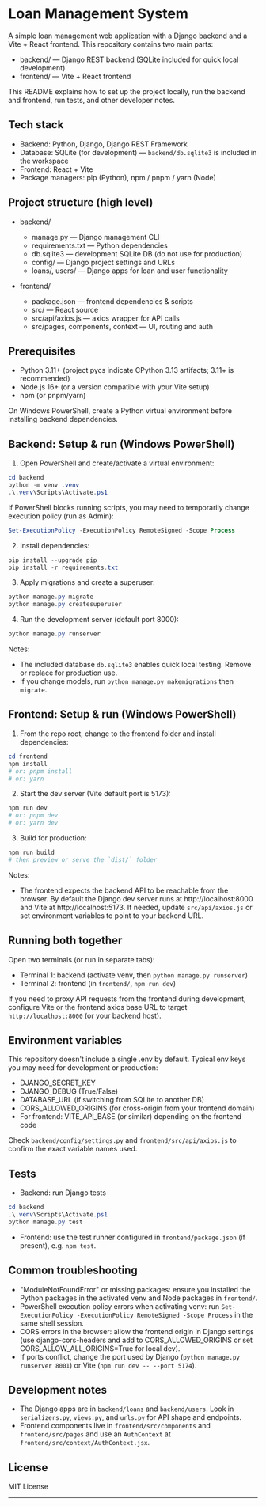# Loan Management System

A simple loan management web application with a Django backend and a Vite + React frontend. This repository contains two main parts:

- backend/ — Django REST backend (SQLite included for quick local development)
- frontend/ — Vite + React frontend

This README explains how to set up the project locally, run the backend and frontend, run tests, and other developer notes.

## Tech stack

- Backend: Python, Django, Django REST Framework
- Database: SQLite (for development) — `backend/db.sqlite3` is included in the workspace
- Frontend: React + Vite
- Package managers: pip (Python), npm / pnpm / yarn (Node)

## Project structure (high level)

- backend/
  - manage.py — Django management CLI
  - requirements.txt — Python dependencies
  - db.sqlite3 — development SQLite DB (do not use for production)
  - config/ — Django project settings and URLs
  - loans/, users/ — Django apps for loan and user functionality

- frontend/
  - package.json — frontend dependencies & scripts
  - src/ — React source
  - src/api/axios.js — axios wrapper for API calls
  - src/pages, components, context — UI, routing and auth

## Prerequisites

- Python 3.11+ (project pycs indicate CPython 3.13 artifacts; 3.11+ is recommended)
- Node.js 16+ (or a version compatible with your Vite setup)
- npm (or pnpm/yarn)

On Windows PowerShell, create a Python virtual environment before installing backend dependencies.

## Backend: Setup & run (Windows PowerShell)

1. Open PowerShell and create/activate a virtual environment:

```powershell
cd backend
python -m venv .venv
.\.venv\Scripts\Activate.ps1
```

If PowerShell blocks running scripts, you may need to temporarily change execution policy (run as Admin):

```powershell
Set-ExecutionPolicy -ExecutionPolicy RemoteSigned -Scope Process
```

2. Install dependencies:

```powershell
pip install --upgrade pip
pip install -r requirements.txt
```

3. Apply migrations and create a superuser:

```powershell
python manage.py migrate
python manage.py createsuperuser
```

4. Run the development server (default port 8000):

```powershell
python manage.py runserver
```

Notes:
- The included database `db.sqlite3` enables quick local testing. Remove or replace for production use.
- If you change models, run `python manage.py makemigrations` then `migrate`.

## Frontend: Setup & run (Windows PowerShell)

1. From the repo root, change to the frontend folder and install dependencies:

```powershell
cd frontend
npm install
# or: pnpm install
# or: yarn
```

2. Start the dev server (Vite default port is 5173):

```powershell
npm run dev
# or: pnpm dev
# or: yarn dev
```

3. Build for production:

```powershell
npm run build
# then preview or serve the `dist/` folder
```

Notes:
- The frontend expects the backend API to be reachable from the browser. By default the Django dev server runs at http://localhost:8000 and Vite at http://localhost:5173. If needed, update `src/api/axios.js` or set environment variables to point to your backend URL.

## Running both together

Open two terminals (or run in separate tabs):

- Terminal 1: backend (activate venv, then `python manage.py runserver`)
- Terminal 2: frontend (in `frontend/`, `npm run dev`)

If you need to proxy API requests from the frontend during development, configure Vite or the frontend axios base URL to target `http://localhost:8000` (or your backend host).

## Environment variables

This repository doesn't include a single .env by default. Typical env keys you may need for development or production:

- DJANGO_SECRET_KEY
- DJANGO_DEBUG (True/False)
- DATABASE_URL (if switching from SQLite to another DB)
- CORS_ALLOWED_ORIGINS (for cross-origin from your frontend domain)
- For frontend: VITE_API_BASE (or similar) depending on the frontend code

Check `backend/config/settings.py` and `frontend/src/api/axios.js` to confirm the exact variable names used.

## Tests

- Backend: run Django tests

```powershell
cd backend
.\.venv\Scripts\Activate.ps1
python manage.py test
```

- Frontend: use the test runner configured in `frontend/package.json` (if present), e.g. `npm test`.

## Common troubleshooting

- "ModuleNotFoundError" or missing packages: ensure you installed the Python packages in the activated venv and Node packages in `frontend/`.
- PowerShell execution policy errors when activating venv: run `Set-ExecutionPolicy -ExecutionPolicy RemoteSigned -Scope Process` in the same shell session.
- CORS errors in the browser: allow the frontend origin in Django settings (use django-cors-headers and add to CORS_ALLOWED_ORIGINS or set CORS_ALLOW_ALL_ORIGINS=True for local dev).
- If ports conflict, change the port used by Django (`python manage.py runserver 8001`) or Vite (`npm run dev -- --port 5174`).

## Development notes

- The Django apps are in `backend/loans` and `backend/users`. Look in `serializers.py`, `views.py`, and `urls.py` for API shape and endpoints.
- Frontend components live in `frontend/src/components` and `frontend/src/pages` and use an `AuthContext` at `frontend/src/context/AuthContext.jsx`.

## License

MIT License

---
